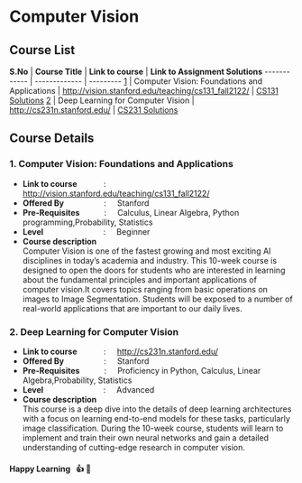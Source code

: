 <!-- # E--learning-Website-
Done as a part if DBMS course project-->

<!-- For computer vision we will be following the below courses form stanford.

http://vision.stanford.edu/teaching/cs131_fall1819/syllabus.html

http://cs231n.github.io/

We added some previous assignments and soultions for these courses. -->

# Computer Vision

## Course List
**S.No** | **Course Title** | **Link to course** | **Link to Assignment Solutions**
------------ | ------------- | ---------
[1](#1-computer-vision--foundations-and-applications) | Computer Vision: Foundations and Applications | http://vision.stanford.edu/teaching/cs131_fall2122/ | [CS131 Solutions](https://github.com/StanfordVL/CS131_release)
[2](#2-deep-learning-for-computer-vision) | Deep Learning for Computer Vision | http://cs231n.stanford.edu/ | [CS231 Solutions](https://github.com/mantasu/cs231n)
<!-- [3](#3-computer-vision) | Computer Vision | https://faculty.cc.gatech.edu/~hays/compvision/ |  -->

## Course Details
### 1. Computer Vision: Foundations and Applications
   * **Link to course** &nbsp; &nbsp; &nbsp; &nbsp; &nbsp; &nbsp;: &nbsp; &nbsp; http://vision.stanford.edu/teaching/cs131_fall2122/
   * **Offered By** &nbsp; &nbsp; &nbsp; &nbsp; &nbsp; &nbsp; &nbsp; &nbsp; &nbsp;: &nbsp; &nbsp; Stanford 
   * **Pre-Requisites** &nbsp; &nbsp; &nbsp; &nbsp; &nbsp; : &nbsp; &nbsp;  Calculus, Linear Algebra, Python programming,Probability, Statistics  
                                     <!-- &nbsp; &nbsp; &nbsp; &nbsp; &nbsp; &nbsp; &nbsp; &nbsp; &nbsp; &nbsp; &nbsp; &nbsp; &nbsp; &nbsp; &nbsp; &nbsp; &nbsp; &nbsp; &nbsp; &nbsp; &nbsp; &nbsp;Introductory molecular biology -->
   * **Level** &nbsp; &nbsp; &nbsp; &nbsp; &nbsp; &nbsp; &nbsp; &nbsp; &nbsp; &nbsp; &nbsp; &nbsp; &nbsp; : &nbsp; &nbsp; Beginner
   * **Course description**    
    Computer Vision is one of the fastest growing and most exciting AI disciplines in today’s academia and industry. This 10-week course is designed to open the doors for students who are interested in learning about the fundamental principles and important applications of computer vision.It covers topics ranging from basic operations on images to Image Segmentation. Students will be exposed to a number of real-world applications that are important to our daily lives.
 

### 2. Deep Learning for Computer Vision
   * **Link to course** &nbsp; &nbsp; &nbsp; &nbsp; &nbsp; &nbsp;: &nbsp; &nbsp; http://cs231n.stanford.edu/
   * **Offered By** &nbsp; &nbsp; &nbsp; &nbsp; &nbsp; &nbsp; &nbsp; &nbsp; &nbsp;: &nbsp; &nbsp; Stanford 
   * **Pre-Requisites** &nbsp; &nbsp; &nbsp; &nbsp; &nbsp; : &nbsp; &nbsp; Proficiency in Python, Calculus, Linear Algebra,Probability, Statistics   
   * **Level** &nbsp; &nbsp; &nbsp; &nbsp; &nbsp; &nbsp; &nbsp; &nbsp; &nbsp; &nbsp; &nbsp; &nbsp; &nbsp; : &nbsp; &nbsp; Advanced
   * **Course description**  
    This course is a deep dive into the details of deep learning architectures with a focus on learning end-to-end models for these tasks, particularly image classification. During the 10-week course, students will learn to implement and train their own neural networks and gain a detailed understanding of cutting-edge research in computer vision.  
        


<!-- ### 3. Computer Vision
   * **Link to course** &nbsp; &nbsp; &nbsp; &nbsp; &nbsp; &nbsp;: &nbsp; &nbsp; https://faculty.cc.gatech.edu/~hays/compvision2021/
   * **Offered By** &nbsp; &nbsp; &nbsp; &nbsp; &nbsp; &nbsp; &nbsp; &nbsp; &nbsp;: &nbsp; &nbsp; Georgia Tech 
   * **Pre-Requisites** &nbsp; &nbsp; &nbsp; &nbsp; &nbsp; : &nbsp; &nbsp; Python programming, Calculus, Linear Algebra,Probability   
   * **Level** &nbsp; &nbsp; &nbsp; &nbsp; &nbsp; &nbsp; &nbsp; &nbsp; &nbsp; &nbsp; &nbsp; &nbsp; &nbsp; : &nbsp; &nbsp; Advanced
   * **Course description**    
        This course provides an introduction to computer vision including fundamentals of image formation, camera imaging geometry, feature detection and matching, stereo, motion estimation and tracking, image classification and scene understanding. We'll explore methods for depth recovery from stereo images, camera calibration, automated alignment, tracking, boundary detection, and recognition. We'll use both classical machine learning and deep learning to approach these problems. The focus of the course is to develop the intuitions and mathematics of the methods in lecture, and then to learn about the difference between theory and practice in the projects.  -->
       
####  Happy Learning  &nbsp; :thumbsup: :memo: 













